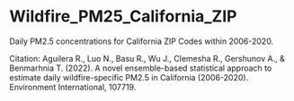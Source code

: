 # Wildfire_PM25_California_ZIP

Daily PM2.5 concentrations for California ZIP Codes within 2006-2020.

Citation: 
Aguilera R., Luo N., Basu R., Wu J., Clemesha R., Gershunov A., & Benmarhnia T. (2022). A novel ensemble-based statistical approach to estimate daily wildfire-specific PM2.5 in California (2006-2020). Environment International, 107719.
